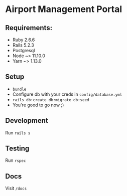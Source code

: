 # Airport Management Portal

## Requirements:
* Ruby 2.6.6
* Rails 5.2.3
* Postgresql
* Node ~> 11.10.0
* Yarn ~> 1.13.0

## Setup
* `bundle`
* Configure db with your creds in `config/database.yml`
* `rails db:create db:migrate db:seed`
* You're good to go now ;)

## Development
Run `rails s`

## Testing
Run `rspec`

## Docs
Visit `/docs`
